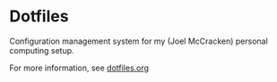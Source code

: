 
# Dotfiles

Configuration management system for my (Joel McCracken) personal
computing setup.

For more information, see [dotfiles.org](./dotfiles.org)
